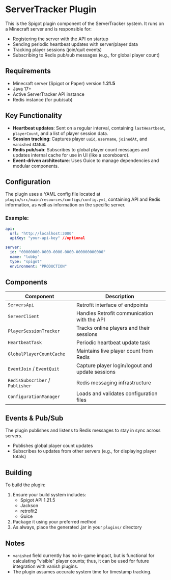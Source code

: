 # ServerTracker Plugin

This is the Spigot plugin component of the ServerTracker system. It runs on a Minecraft server and is responsible for:

- Registering the server with the API on startup
- Sending periodic heartbeat updates with server/player data
- Tracking player sessions (join/quit events)
- Subscribing to Redis pub/sub messages (e.g., for global player count)

## Requirements

- Minecraft server (Spigot or Paper) version **1.21.5**
- Java 17+
- Active ServerTracker API instance
- Redis instance (for pub/sub)

## Key Functionality

- **Heartbeat updates**: Sent on a regular interval, containing `lastHeartbeat`, `playerCount`, and a list of player session data.
- **Session tracking**: Captures player `uuid`, `username`, `joinedAt`, and `vanished` status.
- **Redis pub/sub**: Subscribes to global player count messages and updates internal cache for use in UI (like a scoreboard).
- **Event-driven architecture**: Uses Guice to manage dependencies and modular components.
## Configuration

The plugin uses a YAML config file located at `plugin/src/main/resources/configs/config.yml`, containing API and Redis information,
as well as information on the specific server.
 
### Example:

```yaml
api:
  url: "http://localhost:3000"
  apiKey: "your-api-key" //optional

server:
  id: "00000000-0000-0000-0000-000000000000"
  name: "lobby"
  type: "spigot"
  environment: "PRODUCTION"
  ```

## Components

| Component                       | Description                                     |
|---------------------------------|-------------------------------------------------|
| `ServersApi`                    | Retrofit interface of endpoints                 |
| `ServerClient`                  | Handles Retrofit communication with the API     |
| `PlayerSessionTracker`          | Tracks online players and their sessions        |
| `HeartbeatTask`                 | Periodic heartbeat update task                  |
| `GlobalPlayerCountCache`        | Maintains live player count from Redis          |
| `EventJoin` / `EventQuit`       | Capture player login/logout and update sessions |
| `RedisSubscriber` / `Publisher` | Redis messaging infrastructure                  |
| `ConfigurationManager`          | Loads and validates configuration files         |

## Events & Pub/Sub
The plugin publishes and listens to Redis messages to stay in sync across servers.
* Publishes global player count updates
* Subscribes to updates from other servers (e.g., for displaying player totals)

## Building
To build the plugin:
1. Ensure your build system includes:
   * Spigot API 1.21.5
   * Jackson
   * retrofit2
   * Guice
2. Package it using your preferred method
3. As always, place the generated .jar in your `plugins/` directory

## Notes
* `vanished` field currently has no in-game impact, but is functional for calculating "visible" player counts; thus, it can be used for future integration with vanish plugins.
* The plugin assumes accurate system time for timestamp tracking.
